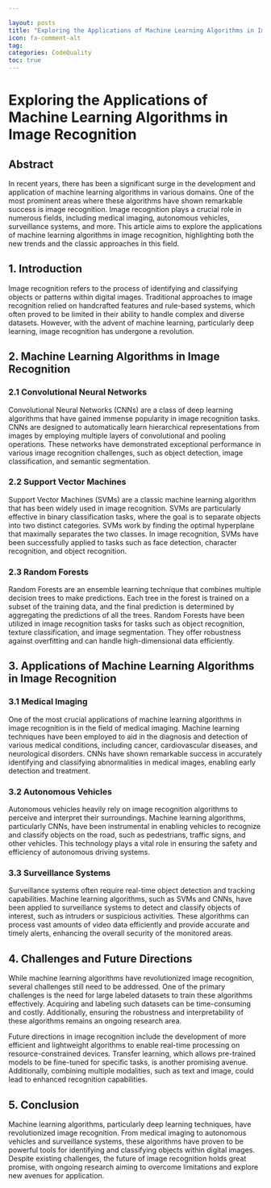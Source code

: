 ```yaml
---

layout: posts
title: "Exploring the Applications of Machine Learning Algorithms in Image Recognition"
icon: fa-comment-alt
tag:      
categories: CodeQuality
toc: true
---
```




# Exploring the Applications of Machine Learning Algorithms in Image Recognition

## Abstract

In recent years, there has been a significant surge in the development and application of machine learning algorithms in various domains. One of the most prominent areas where these algorithms have shown remarkable success is image recognition. Image recognition plays a crucial role in numerous fields, including medical imaging, autonomous vehicles, surveillance systems, and more. This article aims to explore the applications of machine learning algorithms in image recognition, highlighting both the new trends and the classic approaches in this field.

## 1. Introduction

Image recognition refers to the process of identifying and classifying objects or patterns within digital images. Traditional approaches to image recognition relied on handcrafted features and rule-based systems, which often proved to be limited in their ability to handle complex and diverse datasets. However, with the advent of machine learning, particularly deep learning, image recognition has undergone a revolution.

## 2. Machine Learning Algorithms in Image Recognition

### 2.1 Convolutional Neural Networks

Convolutional Neural Networks (CNNs) are a class of deep learning algorithms that have gained immense popularity in image recognition tasks. CNNs are designed to automatically learn hierarchical representations from images by employing multiple layers of convolutional and pooling operations. These networks have demonstrated exceptional performance in various image recognition challenges, such as object detection, image classification, and semantic segmentation.

### 2.2 Support Vector Machines

Support Vector Machines (SVMs) are a classic machine learning algorithm that has been widely used in image recognition. SVMs are particularly effective in binary classification tasks, where the goal is to separate objects into two distinct categories. SVMs work by finding the optimal hyperplane that maximally separates the two classes. In image recognition, SVMs have been successfully applied to tasks such as face detection, character recognition, and object recognition.

### 2.3 Random Forests

Random Forests are an ensemble learning technique that combines multiple decision trees to make predictions. Each tree in the forest is trained on a subset of the training data, and the final prediction is determined by aggregating the predictions of all the trees. Random Forests have been utilized in image recognition tasks for tasks such as object recognition, texture classification, and image segmentation. They offer robustness against overfitting and can handle high-dimensional data efficiently.

## 3. Applications of Machine Learning Algorithms in Image Recognition

### 3.1 Medical Imaging

One of the most crucial applications of machine learning algorithms in image recognition is in the field of medical imaging. Machine learning techniques have been employed to aid in the diagnosis and detection of various medical conditions, including cancer, cardiovascular diseases, and neurological disorders. CNNs have shown remarkable success in accurately identifying and classifying abnormalities in medical images, enabling early detection and treatment.

### 3.2 Autonomous Vehicles

Autonomous vehicles heavily rely on image recognition algorithms to perceive and interpret their surroundings. Machine learning algorithms, particularly CNNs, have been instrumental in enabling vehicles to recognize and classify objects on the road, such as pedestrians, traffic signs, and other vehicles. This technology plays a vital role in ensuring the safety and efficiency of autonomous driving systems.

### 3.3 Surveillance Systems

Surveillance systems often require real-time object detection and tracking capabilities. Machine learning algorithms, such as SVMs and CNNs, have been applied to surveillance systems to detect and classify objects of interest, such as intruders or suspicious activities. These algorithms can process vast amounts of video data efficiently and provide accurate and timely alerts, enhancing the overall security of the monitored areas.

## 4. Challenges and Future Directions

While machine learning algorithms have revolutionized image recognition, several challenges still need to be addressed. One of the primary challenges is the need for large labeled datasets to train these algorithms effectively. Acquiring and labeling such datasets can be time-consuming and costly. Additionally, ensuring the robustness and interpretability of these algorithms remains an ongoing research area.

Future directions in image recognition include the development of more efficient and lightweight algorithms to enable real-time processing on resource-constrained devices. Transfer learning, which allows pre-trained models to be fine-tuned for specific tasks, is another promising avenue. Additionally, combining multiple modalities, such as text and image, could lead to enhanced recognition capabilities.

## 5. Conclusion

Machine learning algorithms, particularly deep learning techniques, have revolutionized image recognition. From medical imaging to autonomous vehicles and surveillance systems, these algorithms have proven to be powerful tools for identifying and classifying objects within digital images. Despite existing challenges, the future of image recognition holds great promise, with ongoing research aiming to overcome limitations and explore new avenues for application.